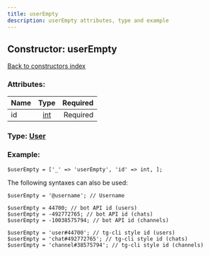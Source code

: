 ```yaml
---
title: userEmpty
description: userEmpty attributes, type and example
---
```

## Constructor: userEmpty  
[Back to constructors index](index.md)



### Attributes:

| Name     |    Type       | Required |
|----------|:-------------:|---------:|
|id|[int](../types/int.md) | Required|



### Type: [User](../types/User.md)


### Example:

```
$userEmpty = ['_' => 'userEmpty', 'id' => int, ];
```  

The following syntaxes can also be used:

```
$userEmpty = '@username'; // Username

$userEmpty = 44700; // bot API id (users)
$userEmpty = -492772765; // bot API id (chats)
$userEmpty = -10038575794; // bot API id (channels)

$userEmpty = 'user#44700'; // tg-cli style id (users)
$userEmpty = 'chat#492772765'; // tg-cli style id (chats)
$userEmpty = 'channel#38575794'; // tg-cli style id (channels)
```